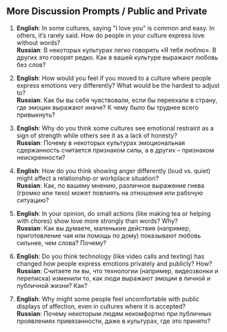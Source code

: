 ## **More Discussion Prompts / Public and Private**

1. **English**: In some cultures, saying "I love you" is common and easy. In others, it’s rarely said. How do people in your culture express love without words?  
   **Russian**: В некоторых культурах легко говорить «Я тебя люблю». В других это говорят редко. Как в вашей культуре выражают любовь без слов?  

2. **English**: How would you feel if you moved to a culture where people express emotions very differently? What would be the hardest to adjust to?  
   **Russian**: Как бы вы себя чувствовали, если бы переехали в страну, где эмоции выражают иначе? К чему было бы труднее всего привыкнуть?  

3. **English**: Why do you think some cultures see emotional restraint as a sign of strength while others see it as a lack of honesty?  
   **Russian**: Почему в некоторых культурах эмоциональная сдержанность считается признаком силы, а в других – признаком неискренности?  

4. **English**: How do you think showing anger differently (loud vs. quiet) might affect a relationship or workplace situation?  
   **Russian**: Как, по вашему мнению, различное выражение гнева (громко или тихо) может повлиять на отношения или рабочую ситуацию?  

5. **English**: In your opinion, do small actions (like making tea or helping with chores) show love more strongly than words? Why?  
   **Russian**: Как вы думаете, маленькие действия (например, приготовление чая или помощь по дому) показывают любовь сильнее, чем слова? Почему?  

6. **English**: Do you think technology (like video calls and texting) has changed how people express emotions privately and publicly? How?  
   **Russian**: Считаете ли вы, что технологии (например, видеозвонки и переписка) изменили то, как люди выражают эмоции в личной и публичной жизни? Как?  

7. **English**: Why might some people feel uncomfortable with public displays of affection, even in cultures where it is accepted?  
   **Russian**: Почему некоторым людям некомфортно при публичных проявлениях привязанности, даже в культурах, где это принято?  
